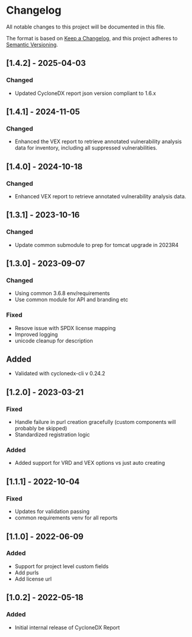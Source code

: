# Changelog
All notable changes to this project will be documented in this file.

The format is based on [Keep a Changelog](https://keepachangelog.com/en/1.0.0/),
and this project adheres to [Semantic Versioning](https://semver.org/spec/v2.0.0.html).
## [1.4.2] - 2025-04-03
### Changed
- Updated CycloneDX report json version compliant to 1.6.x

## [1.4.1] - 2024-11-05
### Changed
- Enhanced the VEX report to retrieve annotated vulnerability analysis data for inventory, including all suppressed vulnerabilities.

## [1.4.0] - 2024-10-18
### Changed
- Enhanced VEX report to retrieve annotated vulnerability analysis data.

## [1.3.1] - 2023-10-16
### Changed
- Update common submodule to prep for tomcat upgrade in 2023R4

## [1.3.0] - 2023-09-07
### Changed
- Using common 3.6.8 env/requirements
- Use common module for API and branding etc
### Fixed
- Resove issue with SPDX license mapping
- Improved logging
- unicode cleanup for description
## Added
- Validated with cyclonedx-cli v 0.24.2


## [1.2.0] - 2023-03-21
### Fixed
- Handle failure in purl creation gracefully (custom components will probably be skipped)
- Standardized registration logic
### Added
- Added support for VRD and VEX options vs just auto creating

## [1.1.1] - 2022-10-04
### Fixed
- Updates for validation passing
- common requirements venv for all reports

## [1.1.0] - 2022-06-09
### Added
- Support for project level custom fields
- Add purls
- Add license url

## [1.0.2] - 2022-05-18
### Added
- Initial internal release of CycloneDX Report